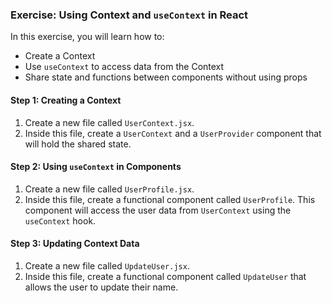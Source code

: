 ### Exercise: Using Context and `useContext` in React

In this exercise, you will learn how to:

- Create a Context
- Use `useContext` to access data from the Context
- Share state and functions between components without using props

#### Step 1: Creating a Context

1. Create a new file called `UserContext.jsx`.
2. Inside this file, create a `UserContext` and a `UserProvider` component that will hold the shared state.

#### Step 2: Using `useContext` in Components

1. Create a new file called `UserProfile.jsx`.
2. Inside this file, create a functional component called `UserProfile`. This component will access the user data from `UserContext` using the `useContext` hook.

#### Step 3: Updating Context Data

1. Create a new file called `UpdateUser.jsx`.
2. Inside this file, create a functional component called `UpdateUser` that allows the user to update their name.
